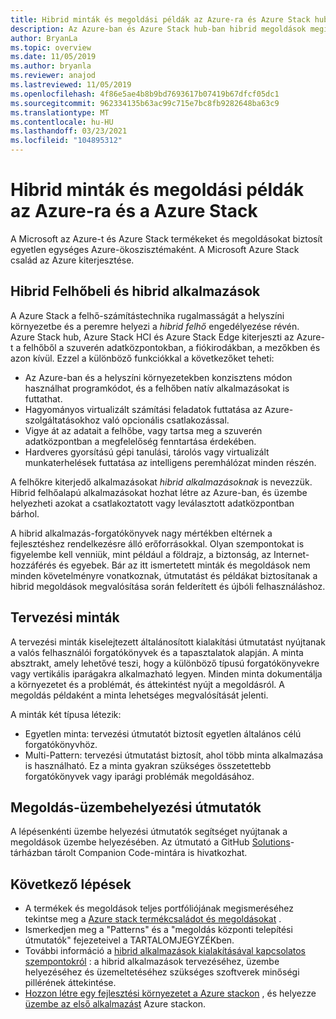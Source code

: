 ```yaml
---
title: Hibrid minták és megoldási példák az Azure-ra és Azure Stack hub-ra
description: Az Azure-ban és Azure Stack hub-ban hibrid megoldások megismerésére és megoldására szolgáló hibrid minták és példák áttekintése.
author: BryanLa
ms.topic: overview
ms.date: 11/05/2019
ms.author: bryanla
ms.reviewer: anajod
ms.lastreviewed: 11/05/2019
ms.openlocfilehash: 4f86e5ae4b8b9bd7693617b07419b67dfcf05dc1
ms.sourcegitcommit: 962334135b63ac99c715e7bc8fb9282648ba63c9
ms.translationtype: MT
ms.contentlocale: hu-HU
ms.lasthandoff: 03/23/2021
ms.locfileid: "104895312"
---
```

# <a name="hybrid-patterns-and-solution-examples-for-azure-and-azure-stack"></a>Hibrid minták és megoldási példák az Azure-ra és a Azure Stack

A Microsoft az Azure-t és Azure Stack termékeket és megoldásokat biztosít egyetlen egységes Azure-ökoszisztémaként. A Microsoft Azure Stack család az Azure kiterjesztése.

## <a name="the-hybrid-cloud-and-hybrid-apps"></a>Hibrid Felhőbeli és hibrid alkalmazások

A Azure Stack a felhő-számítástechnika rugalmasságát a helyszíni környezetbe és a peremre helyezi a *hibrid felhő* engedélyezése révén. Azure Stack hub, Azure Stack HCI és Azure Stack Edge kiterjeszti az Azure-t a felhőből a szuverén adatközpontokban, a fiókirodákban, a mezőkben és azon kívül. Ezzel a különböző funkciókkal a következőket teheti:

- Az Azure-ban és a helyszíni környezetekben konzisztens módon használhat programkódot, és a felhőben natív alkalmazásokat is futtathat.
- Hagyományos virtualizált számítási feladatok futtatása az Azure-szolgáltatásokhoz való opcionális csatlakozással.
- Vigye át az adatait a felhőbe, vagy tartsa meg a szuverén adatközpontban a megfelelőség fenntartása érdekében.
- Hardveres gyorsítású gépi tanulási, tárolós vagy virtualizált munkaterhelések futtatása az intelligens peremhálózat minden részén.

A felhőkre kiterjedő alkalmazásokat *hibrid alkalmazásoknak* is nevezzük. Hibrid felhőalapú alkalmazásokat hozhat létre az Azure-ban, és üzembe helyezheti azokat a csatlakoztatott vagy leválasztott adatközpontban bárhol.

A hibrid alkalmazás-forgatókönyvek nagy mértékben eltérnek a fejlesztéshez rendelkezésre álló erőforrásokkal. Olyan szempontokat is figyelembe kell venniük, mint például a földrajz, a biztonság, az Internet-hozzáférés és egyebek. Bár az itt ismertetett minták és megoldások nem minden követelményre vonatkoznak, útmutatást és példákat biztosítanak a hibrid megoldások megvalósítása során felderített és újbóli felhasználáshoz.

## <a name="design-patterns"></a>Tervezési minták

A tervezési minták kiselejtezett általánosított kialakítási útmutatást nyújtanak a valós felhasználói forgatókönyvek és a tapasztalatok alapján. A minta absztrakt, amely lehetővé teszi, hogy a különböző típusú forgatókönyvekre vagy vertikális iparágakra alkalmazható legyen. Minden minta dokumentálja a környezetet és a problémát, és áttekintést nyújt a megoldásról. A megoldás példaként a minta lehetséges megvalósítását jelenti.

A minták két típusa létezik:

- Egyetlen minta: tervezési útmutatót biztosít egyetlen általános célú forgatókönyvhöz.
- Multi-Pattern: tervezési útmutatást biztosít, ahol több minta alkalmazása is használható. Ez a minta gyakran szükséges összetettebb forgatókönyvek vagy iparági problémák megoldásához.

## <a name="solution-deployment-guides"></a>Megoldás-üzembehelyezési útmutatók

A lépésenkénti üzembe helyezési útmutatók segítséget nyújtanak a megoldások üzembe helyezésében. Az útmutató a GitHub [Solutions](https://github.com/Azure-Samples/azure-intelligent-edge-patterns)-tárházban tárolt Companion Code-mintára is hivatkozhat.

## <a name="next-steps"></a>Következő lépések

- A termékek és megoldások teljes portfóliójának megismeréséhez tekintse meg a [Azure stack termékcsaládot és megoldásokat](/azure-stack) .
- Ismerkedjen meg a "Patterns" és a "megoldás központi telepítési útmutatók" fejezeteivel a TARTALOMJEGYZÉKben.
- További információ a [hibrid alkalmazások kialakításával kapcsolatos szempontokról](overview-app-design-considerations.md) : a hibrid alkalmazások tervezéséhez, üzembe helyezéséhez és üzemeltetéséhez szükséges szoftverek minőségi pillérének áttekintése.
- [Hozzon létre egy fejlesztési környezetet a Azure stackon](/azure-stack/user/azure-stack-dev-start) , és helyezze [üzembe az első alkalmazást](/azure-stack/user/azure-stack-dev-start-deploy-app) Azure stackon.
